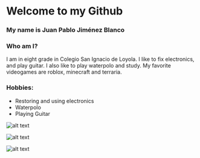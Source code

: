 # Welcome to my Github

### My name is Juan Pablo Jiménez Blanco
### Who am I?
I am in eight grade in Colegio San Ignacio de Loyola. I like to fix electronics, and play guitar. I also like to play waterpolo and study. My favorite videogames are roblox, minecraft and terraria.

### Hobbies:
* Restoring and using electronics
* Waterpolo
* Playing Guitar

![alt text](https://external-content.duckduckgo.com/iu/?u=https%3A%2F%2Ftse4.mm.bing.net%2Fth%3Fid%3DOIP.MtuZ9qS2CSaWSnu8MjAAnAEhDY%26pid%3DApi&f=1)

![alt text](https://external-content.duckduckgo.com/iu/?u=https%3A%2F%2Ftse1.mm.bing.net%2Fth%3Fid%3DOIP.zEnLXW3Lz9ON5fRN6Av2vwHaHa%26pid%3DApi&f=1)

![alt text](https://external-content.duckduckgo.com/iu/?u=https%3A%2F%2Ftse4.mm.bing.net%2Fth%3Fid%3DOIP.L4FFGSNRduoS8O9xeAwZEwHaLx%26pid%3DApi&f=1)
<!---
CSI-Juan-Jimenez/CSI-Juan-Jimenez is a ✨ special ✨ repository because its `README.md` (this file) appears on your GitHub profile.
You can click the Preview link to take a look at your changes.
--->
